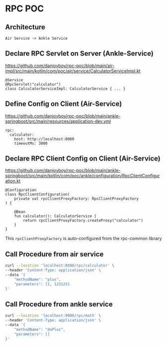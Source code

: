 # RPC POC

## Architecture
```
Air Service -> Ankle Service
```

## Declare RPC Servlet on Server (Ankle-Service)
https://github.com/danjoyboy/rpc-poc/blob/main/air-impl/src/main/kotlin/com/poc/air/service/CalculatorServiceImpl.kt
```
@Service
@RpcServlet("calculator")
class CalculatorServiceImpl: CalculatorService { ... }
```

## Define Config on Client (Air-Service)
https://github.com/danjoyboy/rpc-poc/blob/main/ankle-springboot/src/main/resources/application-dev.yml
```
rpc:
  calculator:
    host: http://localhost:8080
    timeoutMs: 3000
```

## Declare RPC Client Config on Client (Air-Service)
https://github.com/danjoyboy/rpc-poc/blob/main/ankle-springboot/src/main/kotlin/com/poc/ankle/configuration/RpcClientConfiguration.kt
```
@Configuration
class RpcClientConfiguration(
    private val rpcClientProxyFactory: RpcClientProxyFactory
) {

    @Bean
    fun calculator(): CalculatorService {
        return rpcClientProxyFactory.createProxy("calculator")
    }
}
```
This `rpcClientProxyFactory` is auto-configured from the rpc-common library

## Call Procedure from air service
```bash
curl --location 'localhost:8080/rpc/calculator' \
--header 'Content-Type: application/json' \
--data '{
    "methodName": "plus",
    "parameters": [1, 123123]
}'
```

## Call Procedure from ankle service
```bash
curl --location 'localhost:9000/rpc/math' \
--header 'Content-Type: application/json' \
--data '{
    "methodName": "doPlus",
    "parameters": []
}'
```